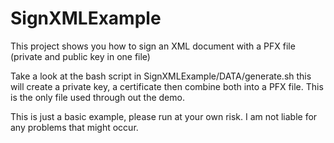 SignXMLExample
==============

This project shows you how to sign an XML document with a PFX file (private and public key in one file)

Take a look at the bash script in SignXMLExample/DATA/generate.sh this will create a private key, a certificate then combine both into a PFX file. This is the only file used through out the demo.

This is just a basic example, please run at your own risk. I am not liable for any problems that might occur.
